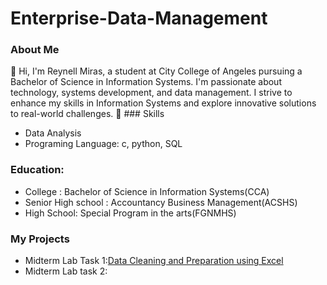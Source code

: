 # Enterprise-Data-Management

### About Me
:wave: Hi, I'm Reynell Miras, a student at City College of Angeles pursuing a Bachelor of Science in Information Systems. I'm passionate about technology, systems development, and data management. I strive to enhance my skills in Information Systems and explore innovative solutions to real-world challenges.
:muscle:	### Skills
- Data Analysis
- Programing Language: c, python, SQL

### Education:
- College : Bachelor of Science in Information Systems(CCA)
- Senior High school : Accountancy Business Management(ACSHS)
- High School: Special Program in the arts(FGNMHS)

### My Projects
- Midterm Lab Task 1:[Data Cleaning and Preparation using Excel](https://github.com/ReynellMiras24-103/Enterprise-Data-Management/tree/9ecab0a36b6d6305b8069ee1c765bad0e28c3225/Midterm%20Lab%20Task%201)
- Midterm Lab task 2:
